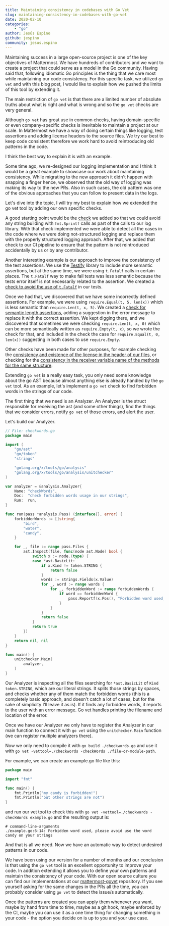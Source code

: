 ```yaml
---
title: Maintaining consistency in codebases with Go Vet
slug: maintaining-consistency-in-codebases-with-go-vet
date: 2020-02-10
categories:
    - "go"
author: Jesús Espino
github: jespino
community: jesus.espino
---
```


Maintaining success in a large open-source project is one of the key objectives
of Mattermost. We have hundreds of contributors and we want to create a project
that could serve as a model in the Go community. Having said that, following
idiomatic Go principles is the thing that we care most while maintaining our
code consistency. For this specific task, we utilized `go vet` and with this
blog post, I would like to explain how we pushed the limits of this tool by
extending it.

The main restriction of `go vet` is that there are a limited number of absolute
truths about what is right and what is wrong and so the `go vet` checks are very
general.

Although `go vet` has great use in common checks, having domain-specific or even
company-specific checks is inevitable to maintain a project at our scale. In
Mattermost we have a way of doing certain things like logging, test assertions
and adding license headers to the source files. We try our best to keep code
consistent therefore we work hard to avoid reintroducing old patterns in the
code.

I think the best way to explain it is with an example.

Some time ago, we re-designed our logging implementation and I think it would
be a great example to showcase our work about maintaining consistency. While
migrating to the new approach it didn't happen with snapping a finger hence, we
observed that the old way of logging was making its way to the new PRs. Also in
such cases, the old pattern was one of the obvious approaches that you can
follow to present data in the logs.

Let's dive into the topic, I will try my best to explain how we extended the go
vet tool by adding our own specific checks.

A good starting point would be the [check](https://github.com/mattermost/mattermost-govet/blob/master/structuredLogging/structuredLogging.go)
we added so that we could avoid any string building with `fmt.Sprintf` calls as
part of the calls to our log library. With that check implemented we were able
to detect all the cases in the code where we were doing not-structured logging
and replace them with the properly structured logging approach. After that, we
added that check to our CI pipeline to ensure that the pattern is not
reintroduced accidentally by us or by any contributor.

Another interesting example is our approach to improve the consistency of the test
assertions. We use the [Testify](https://github.com/stretchr/testify) library
to include more semantic assertions, but at the same time, we were using
`t.Fatalf` calls in certain places. The `t.Fatalf` way to make fail tests was
less semantic because the tests error itself is not necessarily related to the
assertion. We created a [check to avoid the use of `t.Fatalf`](https://github.com/mattermost/mattermost-govet/blob/master/tFatal/tFatal.go) in our tests.

Once we had that, we discovered that we have some incorrectly defined
assertions. For example, we were using `require.Equal(t, 5, len(x))` which is
less semantic than `require.Len(t, x, 5)`. We created a [check for semantic length assertions](https://github.com/mattermost/mattermost-govet/blob/master/equalLenAsserts/equalLenAsserts.go),
adding a suggestion in the error message to replace it with the
correct assertion. We kept digging there, and we discovered that sometimes we
were checking `require.Len(t, x, 0)` which can be more semantically written as
`require.Empty(t, x)`, so we wrote the check for that, and included in the check
the case for `require.Equal(t, 0, len(x))` suggesting in both cases to use
`require.Empty`.

Other checks have been made for other purposes, for example checking the
[consistency and existence of the license in the header of our files](https://github.com/mattermost/mattermost-govet/blob/master/license/license.go), or
checking for the [consistency in the receiver variable name of the methods for the same structure](https://github.com/mattermost/mattermost-govet/tree/master/inconsistentReceiverName).

Extending `go vet` is a really easy task, you only need some knowledge about the
go AST because almost anything else is already handled by the `go vet` tool. As
an example, let's implement a `go vet` check to find forbidden words in the
strings of our code.

The first thing that we need is an Analyzer. An Analyzer is the struct
responsible for receiving the ast (and some other things), find the things that
we consider errors, notify `go vet` of those errors, and alert the user.

Let's build our Analyzer.

```go
// File: checkwords.go
package main

import (
	"go/ast"
	"go/token"
	"strings"

	"golang.org/x/tools/go/analysis"
	"golang.org/x/tools/go/analysis/unitchecker"
)

var analyzer = &analysis.Analyzer{
	Name: "checkWords",
	Doc:  "check forbidden words usage in our strings",
	Run:  run,
}

func run(pass *analysis.Pass) (interface{}, error) {
	forbiddenWords := []string{
		"bird",
		"water",
		"candy",
	}

	for _, file := range pass.Files {
		ast.Inspect(file, func(node ast.Node) bool {
			switch x := node.(type) {
			case *ast.BasicLit:
				if x.Kind != token.STRING {
					return false
				}
				words := strings.Fields(x.Value)
				for _, word := range words {
					for _, forbiddenWord := range forbiddenWords {
						if word == forbiddenWord {
							pass.Reportf(x.Pos(), "Forbidden word used, please avoid use the word %s on your strings", word)
						}
					}
				}
				return false
			}
			return true
		})
	}
	return nil, nil
}

func main() {
	unitchecker.Main(
		analyzer,
	)
}
```

Our Analyzer is inspecting all the files searching for `*ast.BasicLit` of `Kind`
`token.STRING`, which are our literal strings. It splits those strings by spaces,
and checks whether any of them match the forbidden words (this is a completely
basic approach, and doesn't catch a lot of cases, but for the sake of
simplicity I'll leave it as is). If it finds any forbidden words, it reports to
the user with an error message. Go vet handles printing the filename and
location of the error.

Once we have our Analyzer we only have to register the Analyzer in our main
function to connect it with `go vet` using the `unitchecker.Main` function (we can
register multiple analyzers there).

Now we only need to compile it with `go build ./checkwords.go` and use it with
`go vet -vettool=./checkwords -checkWords ./file-or-module-path`.

For example, we can create an example.go file like this:

```go
package main

import "fmt"

func main() {
	fmt.Println("my candy is forbidden!")
	fmt.Println("but other strings are not")
}
```

and run our vet tool to check this with `go vet -vettool=./checkwords -checkWords example.go` and the resulting output is:

```
# command-line-arguments
./example.go:6:14: Forbidden word used, please avoid use the word candy on your strings
```

And that is all we need. Now we have an automatic way to detect undesired
patterns in our code.

We have been using our version for a number of months and our conclusion is
that using the `go vet` tool is an excellent opportunity to improve your code. In
addition extending it allows you to define your own patterns and maintain the
consistency of your code. With our open source culture you can find our
implementations at our
[mattermost-govet](https://github.com/mattermost/mattermost-govet) repository.
If you see yourself asking for the same changes in the PRs all the time, you
can probably consider using `go vet` to detect the issue/s automatically.

Once the patterns are created you can apply them whenever you want, maybe by
hand from time to time, maybe as a git hook, maybe enforced by the CI, maybe
you can use it as a one time thing for changing something in your code - the
option you decide on is up to you and your use case.
